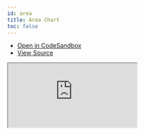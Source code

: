 ```yaml
---
id: area
title: Area Chart
toc: false
---
```


- [Open in CodeSandbox](https://codesandbox.io/s/github/tannerlinsley/react-charts/tree/next/examples/area)
- [View Source](https://github.com/tannerlinsley/react-charts/tree/next/examples/area)

<iframe
  src="https://codesandbox.io/embed/github/tannerlinsley/react-charts/tree/next/examples/area?autoresize=1&fontsize=14&theme=dark"
  title="tannerlinsley/react-charts: area"
  sandbox="allow-forms allow-modals allow-popups allow-presentation allow-same-origin allow-scripts"
  style={{
    width: '100%',
    height: '80vh',
    border: '0',
    borderRadius: 8,
    overflow: 'hidden',
    position: 'static',
    zIndex: 0,
  }}
></iframe>
